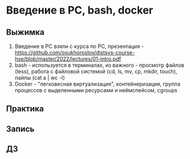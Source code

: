 # Введение в РС, bash, docker

## Выжимка

1. Введение в РС взяли с курса по РС, презентация - https://github.com/osukhoroslov/distsys-course-hse/blob/master/2022/lectures/01-intro.pdf 
2. bash - используется в терминалах, из важного - просмотр файлов (less), работа с файловой системой (cd, ls, mv, cp, mkdir, touch), пайпы (cat a | wc -l)
3. Docker - "легковесная виртуализация", контейнеризация, группа процессов с выделенными ресурсами и неймспейсом, cgroups

## Практика



## Запись



## ДЗ

